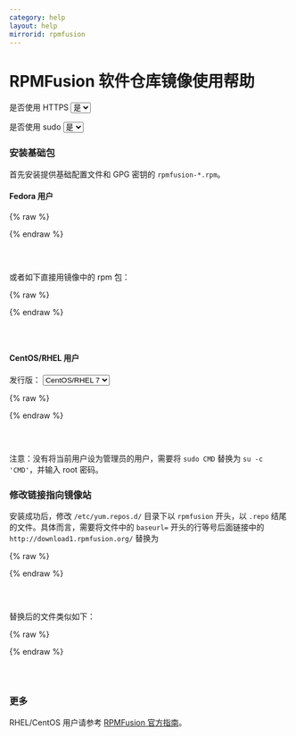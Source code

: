 ```yaml
---
category: help
layout: help
mirrorid: rpmfusion
---
```


# RPMFusion 软件仓库镜像使用帮助

<form class="form-inline">
<div class="form-group">
	<label>是否使用 HTTPS</label>
	<select id="http-select" class="form-control content-select" data-target="#content-0,#content-1,#content-2,#content-3,#content-4">
	  <option data-http_protocol="https://" selected>是</option>
	  <option data-http_protocol="http://">否</option>
	</select>
</div>
</form>


<form class="form-inline">
<div class="form-group">
	<label>是否使用 sudo</label>
	<select id="sudo-select" class="form-control content-select" data-target="#content-0,#content-1,#content-2,#content-3,#content-4">
	  <option data-sudo="sudo " selected>是</option>
	  <option data-sudo="">否</option>
	</select>
</div>
</form>



### 安装基础包

首先安装提供基础配置文件和 GPG 密钥的 `rpmfusion-*.rpm`。

#### Fedora 用户



{% raw %}
<script id="template-0" type="x-tmpl-markup">
{{sudo}}yum install --nogpgcheck http://download1.rpmfusion.org/free/fedora/rpmfusion-free-release-$(rpm -E %fedora).noarch.rpm http://download1.rpmfusion.org/nonfree/fedora/rpmfusion-nonfree-release-$(rpm -E %fedora).noarch.rpm
</script>
{% endraw %}

<p></p>

<pre>
<code id="content-0" class="language-shell" data-template="#template-0" data-select="#http-select,#sudo-select">
</code>
</pre>


或者如下直接用镜像中的 rpm 包：



{% raw %}
<script id="template-1" type="x-tmpl-markup">
{{sudo}}yum install --nogpgcheck {{http_protocol}}{{mirror}}/free/fedora/rpmfusion-free-release-$(rpm -E %fedora).noarch.rpm {{http_protocol}}{{mirror}}/nonfree/fedora/rpmfusion-nonfree-release-$(rpm -E %fedora).noarch.rpm
</script>
{% endraw %}

<p></p>

<pre>
<code id="content-1" class="language-plaintext" data-template="#template-1" data-select="#http-select,#sudo-select">
</code>
</pre>


#### CentOS/RHEL 用户



<form class="form-inline">
<div class="form-group">
  <label>发行版：</label>
    <select id="select-2-0" class="form-control content-select" data-target="#content-2">
      <option data-version="7" selected>CentOS/RHEL 7</option>
      <option data-version="6">CentOS/RHEL 6</option>
      <option data-version="8">CentOS/RHEL 8</option>
      <option data-version="9">CentOS/RHEL 9</option>
    </select>
</div>
</form>

{% raw %}
<script id="template-2" type="x-tmpl-markup">
{{sudo}}yum localinstall --nogpgcheck {{http_protocol}}{{mirror}}/free/el/rpmfusion-free-release-{{version}}.noarch.rpm {{http_protocol}}{{mirror}}/nonfree/el/rpmfusion-nonfree-release-{{version}}.noarch.rpm
</script>
{% endraw %}

<p></p>

<pre>
<code id="content-2" class="language-plaintext" data-template="#template-2" data-select="#http-select,#sudo-select,#select-2-0">
</code>
</pre>


注意：没有将当前用户设为管理员的用户，需要将 `sudo CMD` 替换为 `su -c 'CMD'`，并输入 root 密码。

### 修改链接指向镜像站

安装成功后，修改 `/etc/yum.repos.d/` 目录下以 `rpmfusion` 开头，以 `.repo` 结尾的文件。具体而言，需要将文件中的 `baseurl=` 开头的行等号后面链接中的 `http://download1.rpmfusion.org/` 替换为



{% raw %}
<script id="template-3" type="x-tmpl-markup">
{{http_protocol}}{{mirror}}/
</script>
{% endraw %}

<p></p>

<pre>
<code id="content-3" class="language-plaintext" data-template="#template-3" data-select="#http-select,#sudo-select">
</code>
</pre>


替换后的文件类似如下：



{% raw %}
<script id="template-4" type="x-tmpl-markup">
[rpmfusion-free]
name=RPM Fusion for Fedora $releasever - Free
baseurl={{http_protocol}}{{mirror}}/free/fedora/releases/$releasever/Everything/$basearch/os/
mirrorlist=http://mirrors.rpmfusion.org/mirrorlist?repo=free-fedora-$releasever&arch=$basearch
enabled=1
metadata_expire=7d
gpgcheck=1
gpgkey=file:///etc/pki/rpm-gpg/RPM-GPG-KEY-rpmfusion-free-fedora-$releasever-$basearch

[rpmfusion-free-debuginfo]
name=RPM Fusion for Fedora $releasever - Free - Debug
mirrorlist=http://mirrors.rpmfusion.org/mirrorlist?repo=free-fedora-debug-$releasever&arch=$basearch
enabled=0
metadata_expire=7d
gpgcheck=1
gpgkey=file:///etc/pki/rpm-gpg/RPM-GPG-KEY-rpmfusion-free-fedora-$releasever-$basearch

[rpmfusion-free-source]
name=RPM Fusion for Fedora $releasever - Free - Source
baseurl={{http_protocol}}{{mirror}}/free/fedora/releases/$releasever/Everything/source/SRPMS/
mirrorlist=http://mirrors.rpmfusion.org/mirrorlist?repo=free-fedora-source-$releasever&arch=$basearch
enabled=0
metadata_expire=7d
gpgcheck=1
gpgkey=file:///etc/pki/rpm-gpg/RPM-GPG-KEY-rpmfusion-free-fedora-$releasever-$basearch
</script>
{% endraw %}

<p></p>

<pre>
<code id="content-4" class="language-ini" data-template="#template-4" data-select="#http-select,#sudo-select">
</code>
</pre>


### 更多

RHEL/CentOS 用户请参考 [RPMFusion 官方指南](http://rpmfusion.org/Configuration)。


